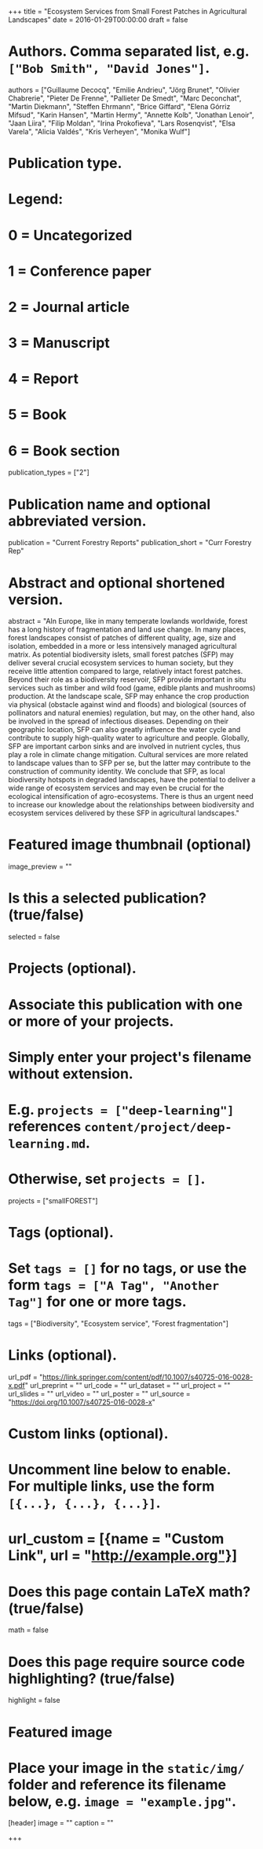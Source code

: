 +++
title = "Ecosystem Services from Small Forest Patches in Agricultural Landscapes"
date = 2016-01-29T00:00:00
draft = false

# Authors. Comma separated list, e.g. `["Bob Smith", "David Jones"]`.
authors = ["Guillaume Decocq", "Emilie Andrieu", "Jörg Brunet", "Olivier Chabrerie", "Pieter De Frenne", "Pallieter  De Smedt", "Marc Deconchat", "Martin Diekmann", "Steffen Ehrmann", "Brice Giffard", "Elena Górriz Mifsud", "Karin Hansen", "Martin Hermy", "Annette Kolb", "Jonathan Lenoir", "Jaan Liira", "Filip Moldan", "Irina Prokofieva", "Lars Rosenqvist", "Elsa Varela", "Alicia Valdés", "Kris Verheyen", "Monika Wulf"]

# Publication type.
# Legend:
# 0 = Uncategorized
# 1 = Conference paper
# 2 = Journal article
# 3 = Manuscript
# 4 = Report
# 5 = Book
# 6 = Book section
publication_types = ["2"]

# Publication name and optional abbreviated version.
publication = "Current Forestry Reports"
publication_short = "Curr Forestry Rep"

# Abstract and optional shortened version.
abstract = "AIn Europe, like in many temperate lowlands worldwide, forest has a long history of fragmentation and land use change. In many places, forest landscapes consist of patches of different quality, age, size and isolation, embedded in a more or less intensively managed agricultural matrix. As potential biodiversity islets, small forest patches (SFP) may deliver several crucial ecosystem services to human society, but they receive little attention compared to large, relatively intact forest patches. Beyond their role as a biodiversity reservoir, SFP provide important in situ services such as timber and wild food (game, edible plants and mushrooms) production. At the landscape scale, SFP may enhance the crop production via physical (obstacle against wind and floods) and biological (sources of pollinators and natural enemies) regulation, but may, on the other hand, also be involved in the spread of infectious diseases. Depending on their geographic location, SFP can also greatly influence the water cycle and contribute to supply high-quality water to agriculture and people. Globally, SFP are important carbon sinks and are involved in nutrient cycles, thus play a role in climate change mitigation. Cultural services are more related to landscape values than to SFP per se, but the latter may contribute to the construction of community identity. We conclude that SFP, as local biodiversity hotspots in degraded landscapes, have the potential to deliver a wide range of ecosystem services and may even be crucial for the ecological intensification of agro-ecosystems. There is thus an urgent need to increase our knowledge about the relationships between biodiversity and ecosystem services delivered by these SFP in agricultural landscapes."

# Featured image thumbnail (optional)
image_preview = ""

# Is this a selected publication? (true/false)
selected = false

# Projects (optional).
#   Associate this publication with one or more of your projects.
#   Simply enter your project's filename without extension.
#   E.g. `projects = ["deep-learning"]` references `content/project/deep-learning.md`.
#   Otherwise, set `projects = []`.
projects = ["smallFOREST"]

# Tags (optional).
#   Set `tags = []` for no tags, or use the form `tags = ["A Tag", "Another Tag"]` for one or more tags.
tags = ["Biodiversity", "Ecosystem service", "Forest fragmentation"]

# Links (optional).
url_pdf = "https://link.springer.com/content/pdf/10.1007/s40725-016-0028-x.pdf"
url_preprint = ""
url_code = ""
url_dataset = ""
url_project = ""
url_slides = ""
url_video = ""
url_poster = ""
url_source = "https://doi.org/10.1007/s40725-016-0028-x"

# Custom links (optional).
#   Uncomment line below to enable. For multiple links, use the form `[{...}, {...}, {...}]`.
# url_custom = [{name = "Custom Link", url = "http://example.org"}]

# Does this page contain LaTeX math? (true/false)
math = false

# Does this page require source code highlighting? (true/false)
highlight = false

# Featured image
# Place your image in the `static/img/` folder and reference its filename below, e.g. `image = "example.jpg"`.
[header]
image = ""
caption = ""

+++

